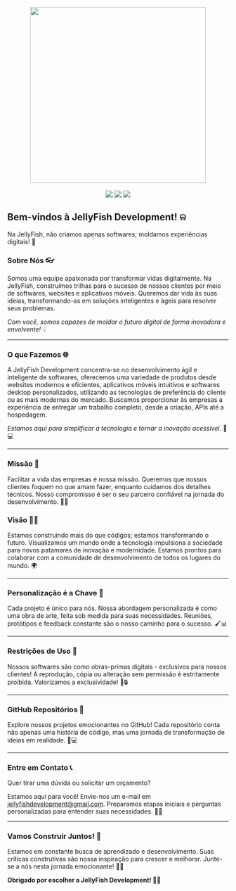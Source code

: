 <p align="center">
    <a href="https://github.com/JellyFishDevelopment/.github"><img align="center" src="https://i.imgur.com/f1iMiJU.png" width="400"></a>
    <br><br>
        <a href="https://wa.me/5513991063173"><img src="https://img.shields.io/badge/WhatsApp-25D366?style=for-the-badge&logo=whatsapp&logoColor=white"></a>
        <a href="https://instagram.com/jellyfishdevelopment?igshid=YTQwZjQ0NmI0OA=="><img src="https://img.shields.io/badge/Instagram-E4405F?style=for-the-badge&logo=instagram&logoColor=white"></a>
        <a href="jellyfishdevelopment@gmail.com"><img src="https://img.shields.io/badge/Gmail-D14836?style=for-the-badge&logo=gmail&logoColor=white"></a>
  <br>
</p>

## Bem-vindos à JellyFish Development! ଳ

Na JellyFish, não criamos apenas softwares; moldamos experiências digitais! 🌟

### Sobre Nós 👓

Somos uma equipe apaixonada por transformar vidas digitalmente. Na JellyFish, construímos trilhas para o sucesso de nossos clientes por meio de softwares, websites e aplicativos móveis. Queremos dar vida às suas ideias, transformando-as em soluções inteligentes e ágeis para resolver seus problemas.

_Com você, somos capazes de moldar o futuro digital de forma inovadora e envolvente!_ 💡

---

### O que Fazemos 🌐

A JellyFish Development concentra-se no desenvolvimento ágil e inteligente de softwares, oferecemos uma variedade de produtos desde websites modernos e eficientes, aplicativos móveis intuitivos e softwares desktop personalizados, utilizando as tecnologias de preferência do cliente ou as mais modernas do mercado. Buscamos proporcionar às empresas a experiência de entregar um trabalho completo, desde a criação, APIs até a hospedagem. 

_Estamos aqui para simplificar a tecnologia e tornar a inovação acessível._ 📱💻

---

### Missão 🎯

Facilitar a vida das empresas é nossa missão. Queremos que nossos clientes foquem no que amam fazer, enquanto cuidamos dos detalhes técnicos. Nosso compromisso é ser o seu parceiro confiável na jornada do desenvolvimento. 🤝💼

### Visão 👩‍💻

Estamos construindo mais do que códigos; estamos transformando o futuro. Visualizamos um mundo onde a tecnologia impulsiona a sociedade para novos patamares de inovação e modernidade. Estamos prontos para colaborar com a comunidade de desenvolvimento de todos os lugares do mundo. 🌍

---

### Personalização é a Chave 🎨

Cada projeto é único para nós. Nossa abordagem personalizada é como uma obra de arte, feita sob medida para suas necessidades. Reuniões, protótipos e feedback constante são o nosso caminho para o sucesso. 🖌️📊

---

### Restrições de Uso 🚨 

Nossos softwares são como obras-primas digitais - exclusivos para nossos clientes! A reprodução, cópia ou alteração sem permissão é estritamente proibida. Valorizamos a exclusividade! 🚫🔒

---

### GitHub Repositórios 💾

Explore nossos projetos emocionantes no GitHub! Cada repositório conta não apenas uma história de código, mas uma jornada de transformação de ideias em realidade. 📂💻

---

### Entre em Contato 📞

Quer tirar uma dúvida ou solicitar um orçamento?  

Estamos aqui para você! Envie-nos um e-mail em jellyfishdevelopment@gmail.com. Preparamos etapas iniciais e perguntas personalizadas para entender suas necessidades. 📧💬

---

### Vamos Construir Juntos! 🚀

Estamos em constante busca de aprendizado e desenvolvimento. Suas críticas construtivas são nossa inspiração para crescer e melhorar. Junte-se a nós nesta jornada emocionante! 🚀🌟

**Obrigado por escolher a JellyFish Development! 🌊👾**
